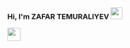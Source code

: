 ### Hi, I'm ZAFAR TEMURALIYEV <img src="https://media.giphy.com/media/hvRJCLFzcasrR4ia7z/giphy.gif" width="27px">

<a href="https://@temural1yev">
<img src="https://logohistory.net/wp-content/uploads/2022/10/Telegram-logo.png" width="30px">
</a>



